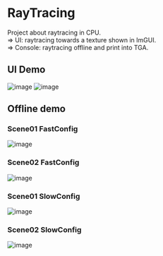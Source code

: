 # RayTracing

Project about raytracing in CPU.<br>
=> UI: raytracing towards a texture shown in ImGUI.<br>
=> Console: raytracing offline and print into TGA.<br>

## UI Demo

![image](https://github.com/user-attachments/assets/073012dc-6ccc-41f2-bbdd-70367f4ca570)
![image](https://github.com/user-attachments/assets/f3b0883f-2455-43f3-b1a4-49ffb8e6296b)

## Offline demo

### Scene01 FastConfig
![image](https://github.com/user-attachments/assets/6dce54cb-bcdf-4e57-b698-e7604cbd30c3)

### Scene02 FastConfig
![image](https://github.com/user-attachments/assets/878a182f-3d58-4546-8b04-6f389a0a493c)

### Scene01 SlowConfig
![image](https://github.com/user-attachments/assets/ac5310d5-6a13-447d-9971-b87000ef96d7)

### Scene02 SlowConfig
![image](https://github.com/user-attachments/assets/4d3a7bba-e0a7-4b24-929c-13c16f30c67e)
